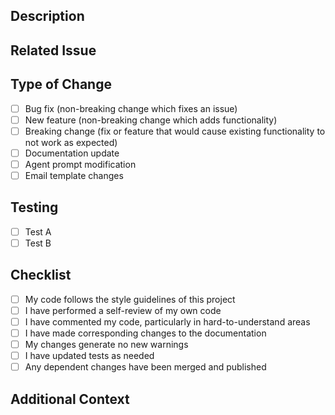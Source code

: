 ## Description

<!-- Describe your changes in detail -->

## Related Issue

<!-- Please link to the issue here: -->

## Type of Change

<!-- Please delete options that are not relevant -->

- [ ] Bug fix (non-breaking change which fixes an issue)
- [ ] New feature (non-breaking change which adds functionality)
- [ ] Breaking change (fix or feature that would cause existing functionality to not work as expected)
- [ ] Documentation update
- [ ] Agent prompt modification
- [ ] Email template changes

## Testing

<!-- Please describe the tests you ran to verify your changes -->

- [ ] Test A
- [ ] Test B

## Checklist

- [ ] My code follows the style guidelines of this project
- [ ] I have performed a self-review of my own code
- [ ] I have commented my code, particularly in hard-to-understand areas
- [ ] I have made corresponding changes to the documentation
- [ ] My changes generate no new warnings
- [ ] I have updated tests as needed
- [ ] Any dependent changes have been merged and published

## Additional Context

<!-- Add any other context about the pull request here -->
